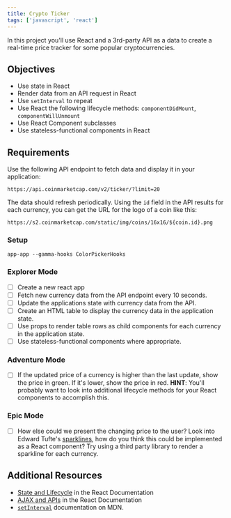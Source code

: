 ```yaml
---
title: Crypto Ticker
tags: ['javascript', 'react']
---
```


In this project you'll use React and a 3rd-party API as a data to create a
real-time price tracker for some popular cryptocurrencies.

## Objectives

- Use state in React
- Render data from an API request in React
- Use `setInterval` to repeat
- Use React the following lifecycle methods: `componentDidMount`,
  `componentWillUnmount`
- Use React Component subclasses
- Use stateless-functional components in React

## Requirements

Use the following API endpoint to fetch data and display it in your application:

```
https://api.coinmarketcap.com/v2/ticker/?limit=20
```

The data should refresh periodically. Using the `id` field in the API results
for each currency, you can get the URL for the logo of a coin like this:

```
https://s2.coinmarketcap.com/static/img/coins/16x16/${coin.id}.png
```

### Setup

```shell
app-app --gamma-hooks ColorPickerHooks
```

### Explorer Mode

- [ ] Create a new react app
- [ ] Fetch new currency data from the API endpoint every 10 seconds.
- [ ] Update the applications state with currency data from the API.
- [ ] Create an HTML table to display the currency data in the application
      state.
- [ ] Use props to render table rows as child components for each currency in
      the application state.
- [ ] Use stateless-functional components where appropriate.

### Adventure Mode

- [ ] If the updated price of a currency is higher than the last update, show
      the price in green. If it's lower, show the price in red. **HINT**: You'll
      probably want to look into additional lifecycle methods for your React
      components to accomplish this.

### Epic Mode

- [ ] How else could we present the changing price to the user? Look into Edward
      Tufte's [sparklines](https://en.wikipedia.org/wiki/Sparkline), how do you
      think this could be implemented as a React component? Try using a third
      party library to render a sparkline for each currency.

## Additional Resources

- [State and Lifecycle](https://reactjs.org/docs/state-and-lifecycle.html) in
  the React Documentation
- [AJAX and APIs](https://reactjs.org/docs/faq-ajax.html) in the React
  Documentation
- [`setInterval`](https://developer.mozilla.org/en-US/docs/Web/API/WindowOrWorkerGlobalScope/setInterval)
  documentation on MDN.
